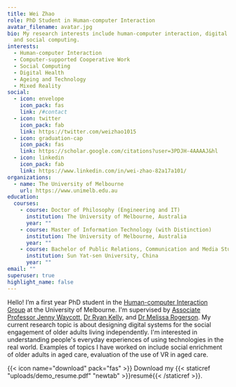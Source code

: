 ```yaml
---
title: Wei Zhao
role: PhD Student in Human-computer Interaction
avatar_filename: avatar.jpg
bio: My research interests include human-computer interaction, digital health
  and social computing.
interests:
  - Human-computer Interaction
  - Computer-supported Cooperative Work
  - Social Computing
  - Digital Health
  - Ageing and Technology
  - Mixed Reality
social:
  - icon: envelope
    icon_pack: fas
    link: /#contact
  - icon: twitter
    icon_pack: fab
    link: https://twitter.com/weizhao1015
  - icon: graduation-cap
    icon_pack: fas
    link: https://scholar.google.com/citations?user=3PDJH-4AAAAJ&hl
  - icon: linkedin
    icon_pack: fab
    link: https://www.linkedin.com/in/wei-zhao-82a17a101/
organizations:
  - name: The University of Melbourne
    url: https://www.unimelb.edu.au
education:
  courses:
    - course: Doctor of Philosophy (Engineering and IT)
      institution: The University of Melbourne, Australia
      year: ""
    - course: Master of Information Technology (with Distinction)
      institution: The University of Melbourne, Australia
      year: ""
    - course: Bachelor of Public Relations, Communication and Media Studies
      institution: Sun Yat-sen University, China
      year: ""
email: ""
superuser: true
highlight_name: false
---
```

Hello! I’m a first year PhD student in the [Human-computer Interaction Group](https://cis.unimelb.edu.au/hci/) at the University of Melbourne. I'm supervised by [Associate Professor Jenny Waycott](https://www.jwaycott.com/), [Dr Ryan Kelly](https://people.eng.unimelb.edu.au/rmkelly/), and [Dr Melissa Rogerson](https://www.melissarogerson.com/). My current research topic is about designing digital systems for the social engagement of older adults living independently. I'm interested in understanding people's everyday experiences of using technologies in the real world. Examples of topics I have worked on include social enrichment of older adults in aged care, evaluation of the use of VR in aged care. 

{{< icon name="download" pack="fas" >}} Download my {{< staticref "uploads/demo_resume.pdf" "newtab" >}}resumé{{< /staticref >}}.